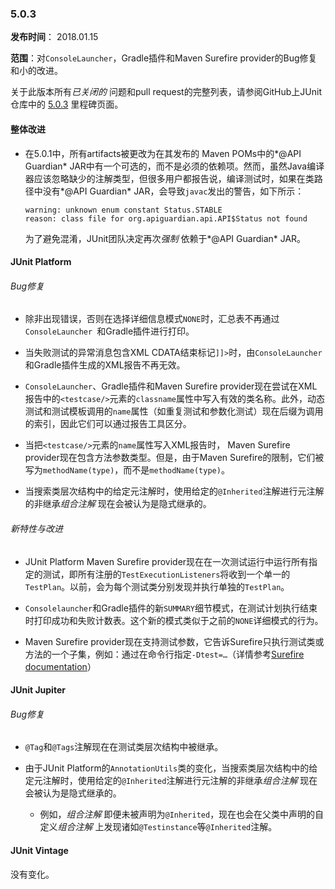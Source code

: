 ### 5.0.3

**发布时间**： 2018.01.15

**范围**：对`ConsoleLauncher`，Gradle插件和Maven Surefire provider的Bug修复和小的改进。


关于此版本所有*已关闭的* 问题和pull request的完整列表，请参阅GitHub上JUnit仓库中的 [5.0.3](https://github.com/junit-team/junit5/milestone/21?closed=1) 里程碑页面。

#### 整体改进

- 在5.0.1中，所有artifacts被更改为在其发布的 Maven POMs中的*@API Guardian* JAR中有一个可选的，而不是必须的依赖项。然而，虽然Java编译器应该忽略缺少的注解类型，但很多用户都报告说，编译测试时，如果在类路径中没有*@API Guardian* JAR，会导致`javac`发出的警告，如下所示：

	```
	warning: unknown enum constant Status.STABLE 
	reason: class file for org.apiguardian.api.API$Status not found
	```

	为了避免混淆，JUnit团队决定再次*强制* 依赖于*@API Guardian* JAR。

#### JUnit Platform

###### Bug修复

- 除非出现错误，否则在选择详细信息模式`NONE`时，汇总表不再通过`ConsoleLauncher `和Gradle插件进行打印。

- 当失败测试的异常消息包含XML CDATA结束标记`]]>`时，由`ConsoleLauncher`和Gradle插件生成的XML报告不再无效。

- `ConsoleLauncher`、Gradle插件和Maven Surefire provider现在尝试在XML报告中的`<testcase/>`元素的`classname`属性中写入有效的类名称。此外，动态测试和测试模板调用的`name`属性（如重复测试和参数化测试）现在后缀为调用的索引，因此它们可以通过报告工具区分。

- 当把`<testcase/>`元素的`name`属性写入XML报告时， Maven Surefire provider现在包含方法参数类型。但是，由于Maven Surefire的限制，它们被写为`methodName(type)`，而不是`methodName(type)`。

- 当搜索类层次结构中的给定元注解时，使用给定的`@Inherited`注解进行元注解的非继承*组合注解* 现在会被认为是隐式继承的。

###### 新特性与改进

- JUnit Platform Maven Surefire provider现在在一次测试运行中运行所有指定的测试，即所有注册的`TestExecutionListeners`将收到一个单一的`TestPlan`。以前，会为每个测试类分别发现并执行单独的`TestPlan`。

- `Consolelauncher`和Gradle插件的新`SUMMARY`细节模式，在测试计划执行结束时打印成功和失败计数表。这个新的模式类似于之前的`NONE`详细模式的行为。

- Maven Surefire provider现在支持测试参数，它告诉Surefire只执行测试类或方法的一个子集，例如：通过在命令行指定`-Dtest=…​`（详情参考[Surefire documentation](http://maven.apache.org/surefire/maven-surefire-plugin/test-mojo.html#test)）


#### JUnit Jupiter

###### Bug修复

- `@Tag`和`@Tags`注解现在在测试类层次结构中被继承。

- 由于JUnit Platform的`AnnotationUtils`类的变化，当搜索类层次结构中的给定元注解时，使用给定的`@Inherited`注解进行元注解的非继承*组合注解* 现在会被认为是隐式继承的。
	- 例如，*组合注解* 即便未被声明为`@Inherited`，现在也会在父类中声明的自定义*组合注解* 上发现诸如`@Testinstance`等`@Inherited`注解。


#### JUnit Vintage
没有变化。

